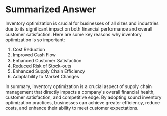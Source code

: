 # Summarized Answer

Inventory optimization is crucial for businesses of all sizes and industries due to its 
significant impact on both financial performance and overall customer satisfaction. 
Here are some key reasons why inventory optimization is so important:

1. Cost Reduction
2. Improved Cash Flow
3. Enhanced Customer Satisfaction
4. Reduced Risk of Stock-outs
5. Enhanced Supply Chain Efficiency
6. Adaptability to Market Changes

In summary, inventory optimization is a crucial aspect of supply chain management that directly impacts a company's 
overall financial health, customer satisfaction, and competitive edge. By adopting sound inventory optimization 
practices, businesses can achieve greater efficiency, reduce costs, and enhance their ability to meet customer 
expectations.